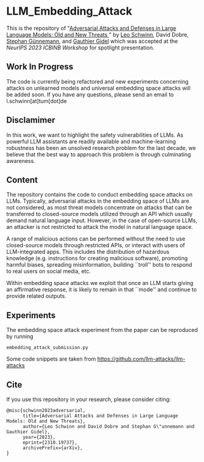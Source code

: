# LLM_Embedding_Attack

This is the repository of "[Adversarial Attacks and Defenses in Large Language Models: Old and New Threats
](https://arxiv.org/abs/2310.19737)" by [Leo Schwinn](https://schwinnl.github.io/), David Dobre, [Stephan Günnemann](https://www.professoren.tum.de/guennemann-stephan), and [Gauthier Gidel](https://gauthiergidel.github.io/) which was accepted at the *NeurIPS 2023 ICBINB Workshop* for spotlight presentation.

## Work In Progress

The code is currently being refactored and new experiments concerning attacks on unlearned models and universal embedding space attacks will be added soon. If you have any questions, please send an email to l.schwinn[at]tum[dot]de

## Disclamimer 

In this work, we want to highlight the safety vulnerabilities of LLMs. As powerful LLM assistants are readily available and machine-learning robustness has been an unsolved research problem for the last decade, we believe that the best way to approach this problem is through culminating awareness. 

## Content

The repository contains the code to conduct embedding space attacks on LLMs. 
Typically, adversarial attacks in the embedding space of LLMs are not considered, as most threat models concentrate on attacks that can be transferred to closed-source models utilized through an API which usually demand natural language input. However, in the case of open-source LLMs, an attacker is not restricted to attack the model in natural language space. 

A range of malicious actions can be performed without the need to use closed-source models through restricted APIs, or interact with users of LLM-integrated apps. This includes the distribution of hazardous knowledge (e.g. instructions for creating malicious software), promoting harmful biases, spreading misinformation, building ``troll'' bots to respond to real users on social media, etc. 

Within embedding space attacks we exploit that once an LLM starts giving an affirmative response, it is likely to remain in that ``mode'' and continue to provide related outputs.

## Experiments

The embedding space attack experiment from the paper can be reproduced by running 
```
embedding_attack_submission.py
```

Some code snippets are taken from https://github.com/llm-attacks/llm-attacks

## Cite

If you use this repository in your research, please consider citing:

```	
@misc{schwinn2023adversarial,
      title={Adversarial Attacks and Defenses in Large Language Models: Old and New Threats}, 
      author={Leo Schwinn and David Dobre and Stephan G\"unnemann and Gauthier Gidel},
      year={2023},
      eprint={2310.19737},
      archivePrefix={arXiv},
}
```
